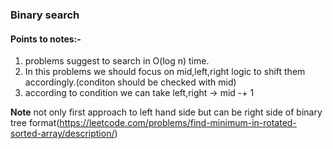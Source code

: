 ### Binary search

#### Points to notes:-
1. problems suggest to search in O(log n) time.
2. In this problems we should focus on mid,left,right logic to shift them accordingly.(conditon should be checked with mid)
3. according to condition we can take left,right -> mid -+ 1

**Note**
not only first approach to left hand side but can be right side of binary tree format(https://leetcode.com/problems/find-minimum-in-rotated-sorted-array/description/)